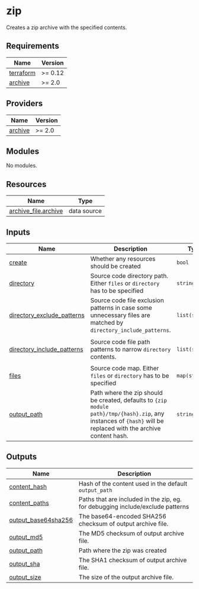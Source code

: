 # zip

Creates a zip archive with the specified contents.

<!-- BEGIN_TF_DOCS -->
## Requirements

| Name | Version |
|------|---------|
| <a name="requirement_terraform"></a> [terraform](#requirement\_terraform) | >= 0.12 |
| <a name="requirement_archive"></a> [archive](#requirement\_archive) | >= 2.0 |

## Providers

| Name | Version |
|------|---------|
| <a name="provider_archive"></a> [archive](#provider\_archive) | >= 2.0 |

## Modules

No modules.

## Resources

| Name | Type |
|------|------|
| [archive_file.archive](https://registry.terraform.io/providers/hashicorp/archive/latest/docs/data-sources/file) | data source |

## Inputs

| Name | Description | Type | Default | Required |
|------|-------------|------|---------|:--------:|
| <a name="input_create"></a> [create](#input\_create) | Whether any resources should be created | `bool` | `true` | no |
| <a name="input_directory"></a> [directory](#input\_directory) | Source code directory path. Either `files` or `directory` has to be specified | `string` | `null` | no |
| <a name="input_directory_exclude_patterns"></a> [directory\_exclude\_patterns](#input\_directory\_exclude\_patterns) | Source code file exclusion patterns in case some unnecessary files are matched by `directory_include_patterns`. | `list(string)` | `[]` | no |
| <a name="input_directory_include_patterns"></a> [directory\_include\_patterns](#input\_directory\_include\_patterns) | Source code file path patterns to narrow `directory` contents. | `list(string)` | <pre>[<br>  "**"<br>]</pre> | no |
| <a name="input_files"></a> [files](#input\_files) | Source code map. Either `files` or `directory` has to be specified | `map(string)` | `null` | no |
| <a name="input_output_path"></a> [output\_path](#input\_output\_path) | Path where the zip should be created, defaults to `{zip module path}/tmp/{hash}.zip`, any instances of `{hash}` will be replaced with the archive content hash. | `string` | `null` | no |

## Outputs

| Name | Description |
|------|-------------|
| <a name="output_content_hash"></a> [content\_hash](#output\_content\_hash) | Hash of the content used in the default `output_path` |
| <a name="output_content_paths"></a> [content\_paths](#output\_content\_paths) | Paths that are included in the zip, eg. for debugging include/exclude patterns |
| <a name="output_output_base64sha256"></a> [output\_base64sha256](#output\_output\_base64sha256) | The base64-encoded SHA256 checksum of output archive file. |
| <a name="output_output_md5"></a> [output\_md5](#output\_output\_md5) | The MD5 checksum of output archive file. |
| <a name="output_output_path"></a> [output\_path](#output\_output\_path) | Path where the zip was created |
| <a name="output_output_sha"></a> [output\_sha](#output\_output\_sha) | The SHA1 checksum of output archive file. |
| <a name="output_output_size"></a> [output\_size](#output\_output\_size) | The size of the output archive file. |
<!-- END_TF_DOCS -->
